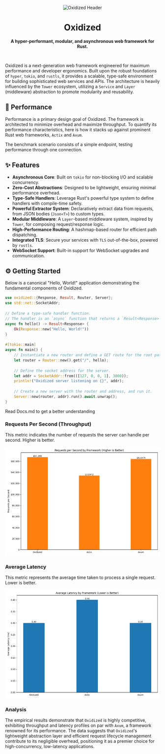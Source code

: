 <p align="center">
  <img src="header.png" alt="Oxidized Header"/>
</p>

<h1 align="center">Oxidized</h1>

<p align="center">
  <strong>A hyper-performant, modular, and asynchronous web framework for Rust.</strong>
</p>

<br>

Oxidized is a next-generation web framework engineered for maximum performance and developer ergonomics. Built upon the robust foundations of `hyper`, `tokio`, and `rustls`, it provides a scalable, type-safe environment for building sophisticated web services and APIs. The architecture is heavily influenced by the `Tower` ecosystem, utilizing a `Service` and `Layer` (middleware) abstraction to promote modularity and reusability.

## 🚀 Performance

Performance is a primary design goal of Oxidized. The framework is architected to minimize overhead and maximize throughput. To quantify its performance characteristics, here is how it stacks up against prominent Rust web frameworks, `Actix` and `Axum`.

The benchmark scenario consists of a simple endpoint, testing performance through one connection.

## ✨ Features

- **Asynchronous Core**: Built on `tokio` for non-blocking I/O and scalable concurrency.
- **Zero-Cost Abstractions**: Designed to be lightweight, ensuring minimal performance overhead.
- **Type-Safe Handlers**: Leverage Rust's powerful type system to define handlers with compile-time safety.
- **Powerful Extractor System**: Declaratively extract data from requests, from JSON bodies (`Json<T>`) to custom types.
- **Modular Middleware**: A `Layer`-based middleware system, inspired by `Tower`, for composing request/response logic.
- **High-Performance Routing**: A hashmap-based router for efficient path dispatching.
- **Integrated TLS**: Secure your services with `TLS` out-of-the-box, powered by `rustls`.
- **WebSocket Support**: Built-in support for WebSocket upgrades and communication.

## ⚙️ Getting Started

Below is a canonical "Hello, World!" application demonstrating the fundamental components of Oxidized.

```rust
use oxidized::{Response, Result, Router, Server};
use std::net::SocketAddr;

// Define a type-safe handler function.
// The handler is an `async` function that returns a `Result<Response>`.
async fn hello() -> Result<Response> {
    Ok(Response::new("Hello, World!"))
}

#[tokio::main]
async fn main() {
    // Instantiate a new router and define a GET route for the root path.
    let router = Router::new().get("/", hello);

    // Define the socket address for the server.
    let addr = SocketAddr::from(([127, 0, 0, 1], 3000));
    println!("Oxidized server listening on {}", addr);

    // Create a new server with the router and address, and run it.
    Server::new(router, addr).run().await.unwrap();
}
```

Read Docs.md to get a better understanding

### Requests Per Second (Throughput)

This metric indicates the number of requests the server can handle per second. Higher is better.

![Requests per Second](requests_per_second.png)

### Average Latency

This metric represents the average time taken to process a single request. Lower is better.

![Average Latency](average_latency.png)

### Analysis

The empirical results demonstrate that `Oxidized` is highly competitive, exhibiting throughput and latency profiles on par with `Axum`, a framework renowned for its performance. The data suggests that `Oxidized`'s lightweight abstraction layer and efficient request lifecycle management contribute to its negligible overhead, positioning it as a premier choice for high-concurrency, low-latency applications.